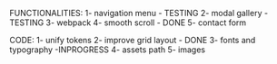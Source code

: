 FUNCTIONALITIES:
1- navigation menu - TESTING
2- modal gallery - TESTING
3- webpack
4- smooth scroll - DONE
5- contact form

CODE:
1- unify tokens
2- improve grid layout - DONE
3- fonts and typography -INPROGRESS
4- assets path
5- images

